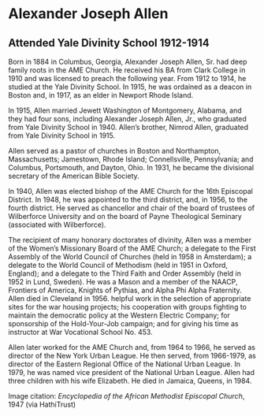 # Alexander Joseph Allen
## Attended Yale Divinity School 1912-1914
Born in 1884 in Columbus, Georgia, Alexander Joseph Allen, Sr. had deep family roots in the AME Church. He received his BA from Clark College in 1910 and was licensed to preach the following year. From 1912 to 1914, he studied at the Yale Divinity School. In 1915, he was ordained as a deacon in Boston and, in 1917, as an elder in Newport Rhode Island. 

In 1915, Allen married Jewett Washington of Montgomery, Alabama, and they had four sons, including Alexander Joseph Allen, Jr., who graduated from Yale Divinity School in 1940. Allen’s brother, Nimrod Allen, graduated from Yale Divinity School in 1915.

Allen served as a pastor of churches in Boston and Northampton, Massachusetts; Jamestown, Rhode Island; Connellsville, Pennsylvania; and Columbus, Portsmouth, and Dayton, Ohio. In 1931, he became the divisional secretary of the American Bible Society. 

In 1940, Allen was elected bishop of the AME Church for the 16th Episcopal District. In 1948, he was appointed to the third district, and, in 1956, to the fourth district. He served as chancellor and chair of the board of trustees of Wilberforce University and on the board of Payne Theological Seminary (associated with Wilberforce). 

The recipient of many honorary doctorates of divinity, Allen was a member of the Women’s Missionary Board of the AME Church; a delegate to the First Assembly of the World Council of Churches (held in 1958 in Amsterdam); a delegate to the World Council of Methodism (held in 1951 in Oxford, England); and a delegate to the Third Faith and Order Assembly (held in 1952 in Lund, Sweden). He was a Mason and a member of the NAACP, Frontiers of America, Knights of Pythias, and Alpha Phi Alpha Fraternity. Allen died in Cleveland in 1956. 
helpful work in the selection of appropriate sites for the war housing projects; his cooperation
with groups fighting to maintain the democratic policy at the Western Electric Company; for
sponsorship of the Hold-Your-Job campaign; and for giving his time as instructor at War
Vocational School No. 453.

Allen later worked for the AME Church and, from 1964 to 1966, he served as director of the
New York Urban League. He then served, from 1966-1979, as director of the Eastern Regional
Office of the National Urban League. In 1979, he was named vice president of the National
Urban League. Allen had three children with his wife Elizabeth. He died in Jamaica, Queens, in
1984.

Image citation: *Encyclopedia of the African Methodist Episcopal Church*, 1947 (via HathiTrust)

